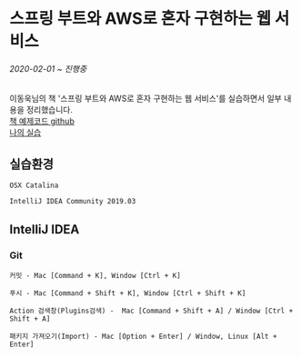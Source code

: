 # 스프링 부트와 AWS로 혼자 구현하는 웹 서비스

###### 2020-02-01 ~ 진행중  
이동욱님의 책 '스프링 부트와 AWS로 혼자 구현하는 웹 서비스'를 실습하면서 일부 내용을 정리했습니다.  
[책 예제코드 github](https://github.com/jojoldu/freelec-springboot2-webservice)  
[나의 실습](https://github.com/devJ3rry/springboot-webservice)



## 실습환경
```
OSX Catalina

IntelliJ IDEA Community 2019.03  
```
 

## IntelliJ IDEA
### Git
```
커밋 - Mac [Command + K], Window [Ctrl + K]

푸시 - Mac [Command + Shift + K], Window [Ctrl + Shift + K]

Action 검색창(Plugins검색) -  Mac [Command + Shift + A] / Window [Ctrl + Shift + A]

패키지 가져오기(Import) - Mac [Option + Enter] / Window, Linux [Alt + Enter]
```
